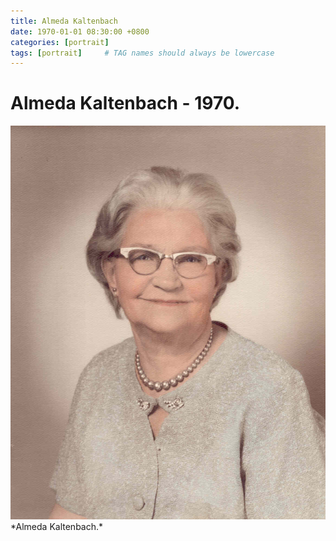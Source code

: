 ```yaml
---
title: Almeda Kaltenbach
date: 1970-01-01 08:30:00 +0800
categories: [portrait]
tags: [portrait]     # TAG names should always be lowercase
---
```

# Almeda Kaltenbach - 1970.

<img src="https://raw.githubusercontent.com/corsokalte/corsokalte.github.io/main/_posts/images/Alneda%20K.%20(1970).png" alt="Alneda">
*Almeda Kaltenbach.*
